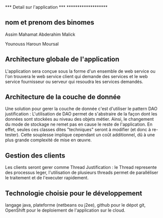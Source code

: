 *** Detail sur l'application ***
     *******************

<h2>nom et prenom des binomes</h2>

<p>Assim Mahamat Abderahim Malick</p>

</p>Younouss Haroun Moursal</p>

<h2>Architecture globale de l'application</h2>

<p>
L'application sera conçue sous la forme d'un ensemble de web service ou l'on trouvera le web service client qui demande des services 
et le web service fournisseur ou serveur qui resoudra les services demandés.
</p>

<h2>Architecture de la couche de donnée</h2>

<p>
Une solution pour gerer la couche de donnée c'est d'utiliser le pattern DAO 
justification : L'utilisation de DAO permet de s'abstraire de la façon dont les données sont stockées au niveau des objets métier. Ainsi, le changement du mode de stockage ne remet pas en cause le reste de l'application. En effet, seules ces classes dites "techniques" seront à modifier (et donc à re-tester). Cette souplesse implique cependant un coût additionnel, dû à une plus grande complexité de mise en œuvre.
</p>

<h2>Gestion des clients</h2>

<p>
Les clients seront gerer comme Thread
Justification : le Thread represente des processus leger, l'utilisation de plusieurs threads permet de paralléliser le traitement
et de l'executer rapidement.
</p>

<h2>Technologie choisie pour le développement</h2>

<p>
langage java, plateforme (netbeans ou j2ee), github pour le dépot git, OpenShift pour le deploiement de l'application sur le cloud.
</p>
